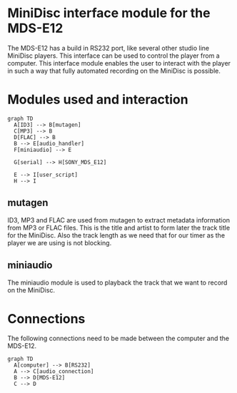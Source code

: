 # MiniDisc interface module for the MDS-E12
The MDS-E12 has a build in RS232 port, like several other studio line MiniDisc players. This interface can be used to control the player from a computer.
This interface module enables the user to interact with the player in such a way that fully automated recording on the MiniDisc is possible.

# Modules used and interaction
```mermaid
graph TD
  A[ID3] --> B[mutagen]
  C[MP3] --> B
  D[FLAC] --> B
  B --> E[audio_handler]
  F[miniaudio] --> E

  G[serial] --> H[SONY_MDS_E12]

  E --> I[user_script]
  H --> I
```
## mutagen
ID3, MP3 and FLAC are used from mutagen to extract metadata information from MP3 or FLAC files.
This is the title and artist to form later the track title for the MiniDisc.
Also the track length as we need that for our timer as the player we are using is not blocking.

## miniaudio
The miniaudio module is used to playback the track that we want to record on the MiniDisc.


# Connections
The following connections need to be made between the computer and the MDS-E12.

```mermaid
graph TD
  A[computer] --> B[RS232]
  A --> C[audio_connection]
  B --> D[MDS-E12]
  C --> D
```
